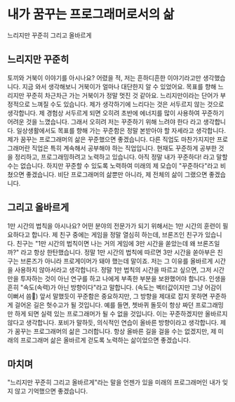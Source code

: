 # 내가 꿈꾸는 프로그래머로서의 삶

느리지만 꾸준히
그리고 올바르게

## 느리지만 꾸준히
토끼와 거북이 이야기를 아시나요? 어렸을 적, 저는 흔하디흔한 이야기라고만 생각했습니다. 지금 와서 생각해보니 거북이가 얼마나 대단한지 알 수 있었어요. 목표를 향해 느리지만 꾸준히 차근차근 가는 거북이가 정말 멋진 것 같아요. 느리지만이라는 단어가 부정적으로 느껴질 수도 있습니다. 제가 생각하기에 느리다는 것은 서두르지 않는 것으로 생각합니다. 제 경험상 서두르게 되면 오히려 초반에 에너지를 많이 사용하여 꾸준하기 어려운 것을 느꼈습니다. 그래서 오히려 저는 꾸준하기 위해 느려야 한다 라고 생각합니다.
일상생활에서도 목표를 향해 가는 꾸준함은 정말 본받아야 할 자세라고 생각합니다. 제가 꿈꾸는 프로그래머의 삶은 꾸준했으면 좋겠습니다. 다른 직업도 마찬가지지만 프로그래머란 직업은 특히 계속해서 공부해야 하는 직업입니다. 현재도 꾸준하게 공부한 것을 정리하고, 프로그래밍하려고 노력하고 있습니다. 아직 정말 내가 꾸준하다! 라고 말할 수는 없습니다. 하지만 꾸준할 수 있도록 노력하여 미래의 제 모습이 "꾸준하다"라고 비쳤으면 좋겠습니다. 비단 프로그래머의 삶뿐만 아니라, 제 전체의 삶이 그랬으면 좋겠습니다.

## 그리고 올바르게
1만 시간의 법칙을 아시나요? 어떤 분야의 전문가가 되기 위해서는 1만 시간의 훈련이 필요하다고 합니다. 제 친구 중에는 게임을 정말 열심히 하는데, 브론즈인 친구가 있습니다. 친구는 "1만 시간의 법칙이면 나는 거의 게임에 3만 시간을 쏟았는데 왜 브론즈일까?" 라고 항상 한탄했습니다. 정말 1만 시간의 법칙에 따르면 3만 시간을 쏟아부은 친구는 브론즈가 아니라 프로게이머가 돼야 했는데 말이죠. 저는 그 이유를 올바르게 시간을 사용하지 않아서라고 생각합니다. 정말 1만 법칙의 시간을 따르고 싶으면, 그저 시간만을 투자하는 것이 아닌 연구를 하고 나에게 부족한 부분을 보완했어야 합니다.
인생을 흔히 "속도(속력)가 아닌 방향이다"라고 말합니다. (속도는 벡터값이지만 그냥 어감이 이뻐서 씀) 앞서 말했듯이 꾸준함은 중요하지만, 그 방향을 제대로 잡지 못하면 꾸준하게 걸어온 길은 헛수고가 될 것입니다. 예를 들면, 쳇바퀴 돌듯이 항상 짜던 프로그래밍만 하게 되면 실력 있는 프로그래머가 될 수 없을 것입니다. 이는 꾸준하겠지만 올바르지 않다고 생각합니다. 포비가 말하듯, 의식적인 연습이 올바른 방향이라고 생각합니다. 제가 꿈꾸는 프로그래머의 삶은 그러합니다. 항상 올바른 길을 걸을 수는 없겠지만, 제 미래의 프로그래머 삶은 올바르게 걷도록 노력하는 삶이었으면 좋겠습니다.

## 마치며
"느리지만 꾸준히 그리고 올바르게"라는 말을 언젠가 있을 미래의 프로그래머인 내가 잊지 않고 기억했으면 좋겠습니다.